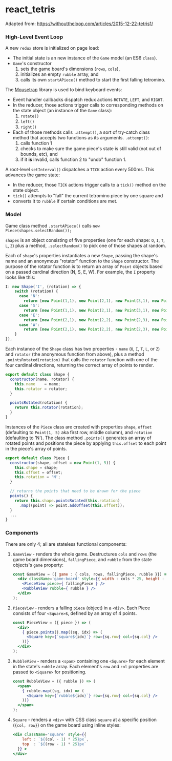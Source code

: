 # react_tetris

Adapted from: https://withouttheloop.com/articles/2015-12-22-tetris1/

### High-Level Event Loop

A new `redux` store is initialized on page load:

* The initial state is an new instance of the `Game` model (an ES6 `class`).
* `Game`'s constructor
    1. sets the game board's dimensions (`rows`, `cols`),
    2. initializes an empty `rubble` array, and
    3. calls its own `startAPiece()` method to start the first falling tetromino.

The [Mousetrap](https://craig.is/killing/mice) library is used to bind keyboard events:

* Event handler callbacks dispatch redux actions `ROTATE`, `LEFT`, and `RIGHT`.
* In the reducer, those actions trigger calls to corresponding methods on the state object (an instance of the `Game` class):
    1. `rotate()`
    2. `left()`
    3. `right()`
* Each of those methods calls `.attempt()`, a sort of try-catch class method that accepts two functions as its arguments. `.attempt()`:
    1) calls function 1
    2) checks to make sure the game piece's state is still valid (not out of bounds, etc), and
    3) if it **is** invalid, calls function 2 to "undo" function 1.

A root-level `setInterval()` dispatches a `TICK` action every 500ms. This advances the game state:

* In the reducer, those `TICK` actions trigger calls to a `tick()` method on the state object.
* `tick()` attempts to "fall" the current tetromino piece by one square and
* converts it to `rubble` if certain conditions are met.

### Model

Game class method `.startAPiece()` calls `new Piece(shapes.selectRandom());`

`shapes` is an object consisting of five properties (one for each shape: `O`, `I`, `T`, `L`, `Z`) plus a method, `.selectRandom()` to pick one of those shapes at random.

Each of `shape`'s properties instantiates a new `Shape`, passing the shape's name and an anonymous "rotator" function to the `Shape` constructor. The purpose of the rotator function is to return an array of `Point` objects based on a passed cardinal direction (N, S, E, W). For example, the `I` property looks like this:

```js
I: new Shape('I', (rotation) => {
    switch (rotation) {
      case 'N':
        return [new Point(1,1), new Point(2,1), new Point(3,1), new Point(4,1)];
      case 'S':
        return [new Point(1,1), new Point(2,1), new Point(3,1), new Point(4,1)];
      case 'E':
        return [new Point(2,1), new Point(2,2), new Point(2,3), new Point(2,4)];
      case 'W':
        return [new Point(2,1), new Point(2,2), new Point(2,3), new Point(2,4)];
    }
}),
```

Each instance of the `Shape` class has two properties - `name` (`O`, `I`, `T`, `L`, or `Z`) and `rotator` (the anonymous function from above), plus a method `.pointsRotated(rotation)` that calls the `rotator` function with one of the four cardinal directions, returning the correct array of points to render.

```js
export default class Shape {
  constructor(name, rotator) {
    this.name    = name;
    this.rotator = rotator;
  }

  pointsRotated(rotation) {
    return this.rotator(rotation);
  }
}
```

Instances of the `Piece` class are created with properties `shape`, `offset` (defaulting to `Point(1, 5)` aka first row, middle column), and `rotation` (defaulting to 'N').  The class method `.points()` generates an array of rotated points and positions the piece by applying `this.offset` to each point in the piece's array of points.

```js
export default class Piece {
  constructor(shape, offset = new Point(1, 5)) {
    this.shape = shape;
    this.offset = offset;
    this.rotation = 'N';
  }

  // returns the points that need to be drawn for the piece
  points() {
    return this.shape.pointsRotated(this.rotation)
      .map((point) => point.addOffset(this.offset));
  }
  ...
}
```

### Components

There are only 4; all are stateless functional components:

1. `GameView` - renders the whole game. Destructures `cols` and `rows` (the game board dimensions), `fallingPiece`, and `rubble` from the state objects's `game` property:

    ```jsx
    const GameView = ({ game : { cols, rows, fallingPiece, rubble }}) => (
      <div className='game-board' style={{ width : cols * 25, height : rows * 25 }}>
        <PieceView piece={ fallingPiece } />
        <RubbleView rubble={ rubble } />
      </div>
    );
    ```

2. `PieceView` - renders a falling `piece` (object) in a `<div>`. Each Piece consists of four `<Square>`s, defined by an array of 4 points.

    ```jsx
    const PieceView = ({ piece }) => (
      <div>
        { piece.points().map((sq, idx) => (
          <Square key={`square${idx}`} row={sq.row} col={sq.col} />
        ))}
      </div>
    );
    ```

3. `RubbleView` - renders a `<span>` containing one `<Square>` for each element in the state's `rubble` array. Each element's `row` and `col` properties are passed to `<Square>` for positioning.

    ```jsx
    const RubbleView = ({ rubble }) => (
      <span>
        { rubble.map((sq, idx) => (
          <Square key={`rubble${idx}`} row={sq.row} col={sq.col} />
        ))}
      </span>
    );
    ```

4. `Square` - renders a `<div>` with CSS class `square` at a specific position (`{col, row}`) on the game board using inline styles:

    ```jsx
    <div className='square' style={{
        left : `${(col - 1) * 25}px`,
        top  : `${(row - 1) * 25}px`
      }} >
    </div>
    ```

